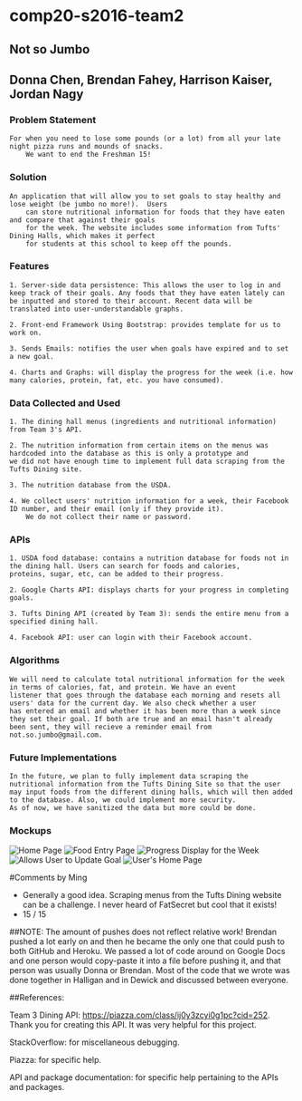 # comp20-s2016-team2
## Not so Jumbo
## Donna Chen, Brendan Fahey, Harrison Kaiser, Jordan Nagy

### Problem Statement

	For when you need to lose some pounds (or a lot) from all your late night pizza runs and mounds of snacks.
		We want to end the Freshman 15!

### Solution

	An application that will allow you to set goals to stay healthy and lose weight (be jumbo no more!).  Users
		can store nutritional information for foods that they have eaten and compare that against their goals
		for the week. The website includes some information from Tufts' Dining Halls, which makes it perfect
		for students at this school to keep off the pounds.

### Features

	1. Server-side data persistence: This allows the user to log in and keep track of their goals. Any foods that they have eaten lately can be inputted and stored to their account. Recent data will be translated into user-understandable graphs.

	2. Front-end Framework Using Bootstrap: provides template for us to work on.

	3. Sends Emails: notifies the user when goals have expired and to set a new goal.

	4. Charts and Graphs: will display the progress for the week (i.e. how many calories, protein, fat, etc. you have consumed).

### Data Collected and Used

	1. The dining hall menus (ingredients and nutritional information) from Team 3's API.

	2. The nutrition information from certain items on the menus was hardcoded into the database as this is only a prototype and
	we did not have enough time to implement full data scraping from the Tufts Dining site.

	3. The nutrition database from the USDA.

	4. We collect users' nutrition information for a week, their Facebook ID number, and their email (only if they provide it).
		We do not collect their name or password.

### APIs

	1. USDA food database: contains a nutrition database for foods not in the dining hall. Users can search for foods and calories,
	proteins, sugar, etc, can be added to their progress.

	2. Google Charts API: displays charts for your progress in completing goals.

	3. Tufts Dining API (created by Team 3): sends the entire menu from a specified dining hall.

	4. Facebook API: user can login with their Facebook account.

### Algorithms

	We will need to calculate total nutritional information for the week in terms of calories, fat, and protein. We have an event
	listener that goes through the database each morning and resets all users' data for the current day. We also check whether a user
	has entered an email and whether it has been more than a week since they set their goal. If both are true and an email hasn't already
	been sent, they will recieve a reminder email from not.so.jumbo@gmail.com.

### Future Implementations

	In the future, we plan to fully implement data scraping the nutritional information from the Tufts Dining Site so that the user
	may input foods from the different dining halls, which will then added to the database. Also, we could implement more security.
	As of now, we have sanitized the data but more could be done.

### Mockups
![Home Page](/mockups/home.png)
![Food Entry Page](/mockups/input_food.png)
![Progress Display for the Week](/mockups/progress.png)
![Allows User to Update Goal](/mockups/update_goal.png)
![User's Home Page](/mockups/user_home.png)

#Comments by Ming
* Generally a good idea.  Scraping menus from the Tufts Dining website can be a challenge.  I never heard of FatSecret but cool that it exists!
* 15 / 15

##NOTE:
The amount of pushes does not reflect relative work! Brendan pushed a lot early on and then he became the only
one that could push to both GitHub and Heroku. We passed a lot of code around on Google Docs and one person
would copy-paste it into a file before pushing it, and that person was usually Donna or Brendan. Most of
the code that we wrote was done together in Halligan and in Dewick and discussed between everyone.

##References:

Team 3 Dining API: https://piazza.com/class/ij0y3zcyi0g1pc?cid=252. Thank you for creating this API. It was very helpful for this project.

StackOverflow: for miscellaneous debugging.

Piazza: for specific help.

API and package documentation: for specific help pertaining to the APIs and packages.
